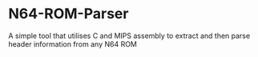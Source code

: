 # N64-ROM-Parser
A simple tool that utilises C and MIPS assembly to extract and then parse header information from any N64 ROM 
